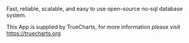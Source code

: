 Fast, reliable, scalable, and easy to use open-source no-sql database system.

This App is supplied by TrueCharts, for more information please visit https://truecharts.org

